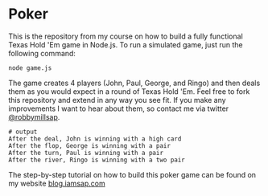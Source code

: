 # Poker
This is the repository from my course on how to build a fully functional Texas Hold 'Em game in Node.js.  To run a simulated 
game, just run the following command:

```
node game.js
```

The game creates 4 players (John, Paul, George, and Ringo) and then deals them as you would expect in a round of Texas Hold 'Em.
Feel free to fork this repository and extend in any way you see fit.  If you make any improvements I want to hear about them, so 
contact me via twitter [@robbymillsap](http://twitter.com/robbymillsap).

```
# output
After the deal, John is winning with a high card
After the flop, George is winning with a pair
After the turn, Paul is winning with a pair
After the river, Ringo is winning with a two pair
```

The step-by-step tutorial on how to build this poker game can be found on my website
[blog.iamsap.com](https://blog.iamsap.com/category/courses/node-js/texas-hold-em/)
